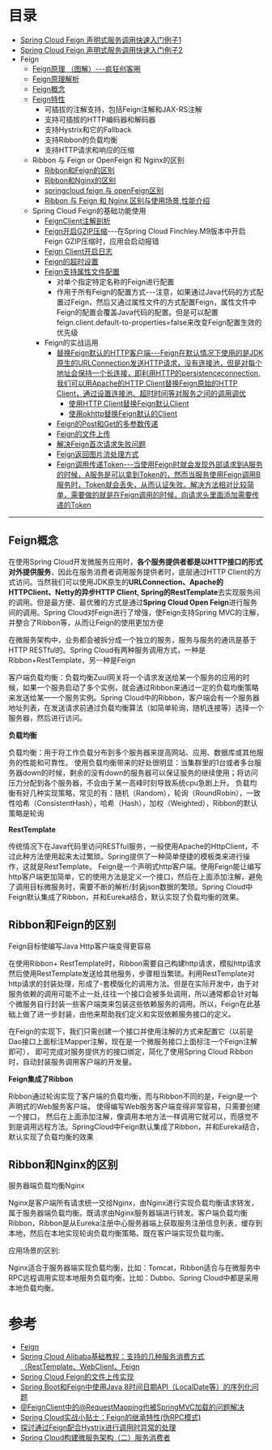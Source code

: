 


# 目录
* [Spring Cloud Feign 声明式服务调用快速入门例子1](https://mrbird.cc/Spring-Cloud-Feign.html)
* [Spring Cloud Feign 声明式服务调用快速入门例子2](https://weread.qq.com/web/reader/71d32370716443e271df020k02e32f0021b02e74f10ece8)
* Feign
  * [Feign原理 （图解）---疯狂创客圈](https://www.cnblogs.com/crazymakercircle/p/11965726.html) 
  * [Feign原理解析](https://weread.qq.com/web/reader/71d32370716443e271df020k02e32f0021b02e74f10ece8)
  * [Feign概念](#Feign概念)
  * [Feign特性](https://weread.qq.com/web/reader/71d32370716443e271df020k02e32f0021b02e74f10ece8)
    * 可插拔的注解支持，包括Feign注解和JAX-RS注解
    * 支持可插拔的HTTP编码器和解码器
    * 支持Hystrix和它的Fallback
    * 支持Ribbon的负载均衡
    * 支持HTTP请求和响应的压缩  
  * Ribbon 与 Feign or OpenFeign 和 Nginx的区别
    * [Ribbon和Feign的区别](#Ribbon和Feign的区别)
    * [Ribbon和Nginx的区别](#Ribbon和Nginx的区别)
    * [springcloud feign 与 openFeign区别](https://www.jianshu.com/p/fc5de8218384)
    * [Ribbon 与 Feign 和 Nginx 区别与使用场景,性能介绍](https://blog.csdn.net/lchq1995/article/details/83340753)
  * Spring Cloud Feign的基础功能使用
    * [FeignClient注解剖析](https://weread.qq.com/web/reader/71d32370716443e271df020k33e3289021c33e75ff09694)
    * [Feign开启GZIP压缩](https://weread.qq.com/web/reader/71d32370716443e271df020k33e3289021c33e75ff09694)---在Spring Cloud Finchley.M9版本中开启Feign GZIP压缩时，应用会启动报错
    * [Feign Client开启日志](https://weread.qq.com/web/reader/71d32370716443e271df020k33e3289021c33e75ff09694)
    * [ Feign的超时设置](https://weread.qq.com/web/reader/71d32370716443e271df020k33e3289021c33e75ff09694)
    * [Feign支持属性文件配置](https://weread.qq.com/web/reader/71d32370716443e271df020k33e3289021c33e75ff09694)
      * 对单个指定特定名称的Feign进行配置
      * 作用于所有Feign的配置方式---注意，如果通过Java代码的方式配置过Feign，然后又通过属性文件的方式配置Feign，属性文件中Feign的配置会覆盖Java代码的配置。但是可以配置feign.client.default-to-properties=false来改变Feign配置生效的优先级
    * Feign的实战运用
      * [替换Feign默认的HTTP客户端---Feign在默认情况下使用的是JDK原生的URLConnection发送HTTP请求，没有连接池，但是对每个地址会保持一个长连接，即利用HTTP的persistenceconnection, 我们可以用Apache的HTTP Client替换Feign原始的HTTP Client，通过设置连接池、超时时间等对服务之间的调用调优](https://weread.qq.com/web/reader/71d32370716443e271df020k6ea321b021d6ea9ab1ba605) 
        * [使用HTTP Client替换Feign默认Client](https://weread.qq.com/web/reader/71d32370716443e271df020k6ea321b021d6ea9ab1ba605)
        * [使用okhttp替换Feign默认的Client](https://weread.qq.com/web/reader/71d32370716443e271df020k6ea321b021d6ea9ab1ba605) 
      * [Feign的Post和Get的多参数传递](https://weread.qq.com/web/reader/71d32370716443e271df020k6ea321b021d6ea9ab1ba605)
      * [Feign的文件上传](https://weread.qq.com/web/reader/71d32370716443e271df020k6ea321b021d6ea9ab1ba605)
      * [解决Feign首次请求失败问题](https://weread.qq.com/web/reader/71d32370716443e271df020k6ea321b021d6ea9ab1ba605)
      * [Feign返回图片流处理方式](https://weread.qq.com/web/reader/71d32370716443e271df020k6ea321b021d6ea9ab1ba605)
      * [Feign调用传递Token---当使用Feign时就会发现外部请求到A服务的时候，A服务是可以拿到Token的，然而当服务使用Feign调用B服务时，Token就会丢失，从而认证失败。解决方法相对比较简单，需要做的就是在Feign调用的时候，向请求头里面添加需要传递的Token](https://weread.qq.com/web/reader/71d32370716443e271df020k6ea321b021d6ea9ab1ba605)

---

## Feign概念

在使用Spring Cloud开发微服务应用时，**各个服务提供者都是以HTTP接口的形式对外提供服务**，因此在服务消费者调用服务提供者时，底层通过HTTP Client的方式访问。当然我们可以使用JDK原生的**URLConnection、Apache的HTTPClient、Netty的异步HTTP Client, Spring的RestTemplate**去实现服务间的调用。但是最方便、最优雅的方式是通过**Spring Cloud Open Feign**进行服务间的调用。Spring Cloud对Feign进行了增强，使Feign支持Spring MVC的注解，并整合了Ribbon等，从而让Feign的使用更加方便

在微服务架构中，业务都会被拆分成一个独立的服务，服务与服务的通讯是基于HTTP RESTful的。Spring Cloud有两种服务调用方式，一种是Ribbon+RestTemplate，另一种是Feign

客户端负载均衡：负载均衡Zuul网关将一个请求发送给某一个服务的应用的时候，如果一个服务启动了多个实例，就会通过Ribbon来通过一定的负载均衡策略来发送给某一一个服务实例。Spring Cloud中的Ribbon，客户端会有一个服务器地址列表，在发送请求前通过负载均衡算法（如简单轮询，随机连接等）选择一个服务器，然后进行访问。

**负载均衡**

负载均衡：用于将工作负载分布到多个服务器来提高网站、应用、数据库或其他服务的性能和可靠性。
使用负载均衡带来的好处很明显：当集群里的1台或者多台服务器down的时候，剩余的没有down的服务器可以保证服务的继续使用；将访问压力分配到各个服务器，不会由于某一高峰时刻导致系统cpu急剧上升。
负载均衡有好几种实现策略，常见的有：随机（Random），轮询（RoundRobin），一致性哈希（ConsistentHash），哈希（Hash），加权（Weighted），Ribbon的默认策略是轮询

**RestTemplate**

传统情况下在Java代码里访问RESTful服务，一般使用Apache的HttpClient，不过此种方法使用起来太过繁琐。Spring提供了一种简单便捷的模板类来进行操作，这就是RestTemplate。
Feign是一个声明式http客户端。使用Feign能让编写http客户端更加简单，它的使用方法是定义一个接口，然后在上面添加注解，避免了调用目标微服务时，需要不断的解析/封装json数据的繁琐。Spring Cloud中Feign默认集成了Ribbon，并和Eureka结合，默认实现了负载均衡的效果。


## Ribbon和Feign的区别

Feign目标使编写Java Http客户端变得更容易

在使用Ribbon+ RestTemplate时，Ribbon需要自己构建http请求，模拟http请求然后使用RestTemplate发送给其他服务，步骤相当繁琐。利用RestTemplate对http请求的封装处理，形成了-套模版化的调用方法。但是在实际开发中，由于对服务依赖的调用可能不止一处,往往一个接口会被多处调用，所以通常都会针对每个微服务自行封装一些客户端类来包装这些依赖服务的调用。所以，Feign在此基础上做了进一步封装，由他来帮助我们定义和实现依赖服务接口的定义。

在Feign的实现下，我们只需创建一个接口并使用注解的方式来配置它（以前是Dao接口上面标注Mapper注解，现在是一个微服务接口上面标注一个Feign注解即可）， 即可完成对服务提供方的接口绑定，简化了使用Spring Cloud Ribbon时，自动封装服务调用客户端的开发量。

**Feign集成了Ribbon**

Ribbon通过轮询实现了客户端的负载均衡，而与Ribbon不同的是，Feign是一个声明式的Web服务客户端， 使得编写Web服务客户端变得非常容易，只需要创建一个接口， 然后在上面添加注解，像调用本地方法一样调用它就可以，而感觉不到是调用远程方法。SpringCloud中Feign默认集成了Ribbon，并和Eureka结合，默认实现了负载均衡的效果

## Ribbon和Nginx的区别

服务器端负载均衡Nginx

Nginx是客户端所有请求统一交给Nginx，由Nginx进行实现负载均衡请求转发，属于服务器端负载均衡。既请求由Nginx服务器端进行转发。客户端负载均衡Ribbon，Ribbon是从Eureka注册中心服务器端上获取服务注册信息列表，缓存到本地，然后在本地实现轮询负载均衡策略。既在客户端实现负载均衡。

应用场景的区别:

Nginx适合于服务器端实现负载均衡，比如：Tomcat，Ribbon适合与在微服务中RPC远程调用实现本地服务负载均衡，比如：Dubbo、Spring Cloud中都是采用本地负载均衡。

# 参考
* [Feign](https://blog.csdn.net/u012734441/article/details/77662617)
* [Spring Cloud Alibaba基础教程：支持的几种服务消费方式（RestTemplate、WebClient、Feign](http://blog.didispace.com/spring-cloud-alibaba-2/)
* [Spring Cloud Feign的文件上传实现](http://blog.didispace.com/spring-cloud-starter-dalston-2-4/)
* [Spring Boot和Feign中使用Java 8时间日期API（LocalDate等）的序列化问题](http://blog.didispace.com/Spring-Boot-And-Feign-Use-localdate/)
* [@FeignClient中的@RequestMapping也被SpringMVC加载的问题解决](http://blog.didispace.com/spring-cloud-feignclient-problem/)
* [Spring Cloud实战小贴士：Feign的继承特性(伪RPC模式)](http://blog.didispace.com/spring-cloud-tips-feign-rpc/)
* [探讨通过Feign配合Hystrix进行调用时异常的处理](http://blog.didispace.com/rencong-1/)
* [Spring Cloud构建微服务架构（二）服务消费者](http://blog.didispace.com/springcloud2/)
